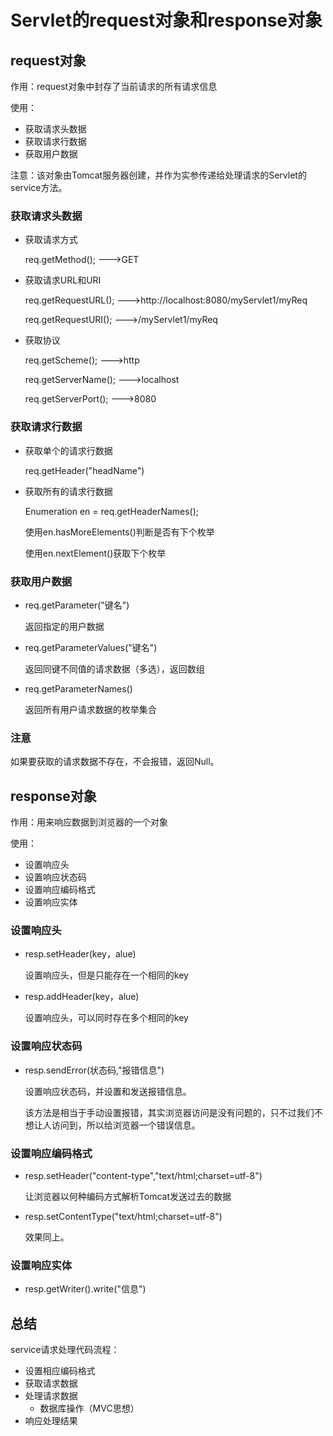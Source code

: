# Servlet的request对象和response对象

## request对象

作用：request对象中封存了当前请求的所有请求信息

使用：

-   获取请求头数据
-   获取请求行数据
-   获取用户数据

注意：该对象由Tomcat服务器创建，并作为实参传递给处理请求的Servlet的service方法。

### 获取请求头数据

-   获取请求方式

    req.getMethod(); --->GET

-   获取请求URL和URI

    req.getRequestURL(); --->http://localhost:8080/myServlet1/myReq

    req.getRequestURI(); --->/myServlet1/myReq

-   获取协议

    req.getScheme(); --->http

    req.getServerName(); --->localhost

    req.getServerPort(); --->8080

### 获取请求行数据

-   获取单个的请求行数据

    req.getHeader("headName")

-   获取所有的请求行数据

    Enumeration<String> en = req.getHeaderNames();

    使用en.hasMoreElements()判断是否有下个枚举

    使用en.nextElement()获取下个枚举

### 获取用户数据

-   req.getParameter("键名")

    返回指定的用户数据

-   req.getParameterValues("键名")

    返回同键不同值的请求数据（多选），返回数组

-   req.getParameterNames()

    返回所有用户请求数据的枚举集合

### 注意

如果要获取的请求数据不存在，不会报错，返回Null。



## response对象

作用：用来响应数据到浏览器的一个对象

使用：

-   设置响应头
-   设置响应状态码
-   设置响应编码格式
-   设置响应实体

### 设置响应头

-   resp.setHeader(key，alue)

    设置响应头，但是只能存在一个相同的key

-   resp.addHeader(key，alue)

    设置响应头，可以同时存在多个相同的key

### 设置响应状态码

-   resp.sendError(状态码,"报错信息")

    设置响应状态码，并设置和发送报错信息。

    该方法是相当于手动设置报错，其实浏览器访问是没有问题的，只不过我们不想让人访问到，所以给浏览器一个错误信息。

### 设置响应编码格式

-   resp.setHeader("content-type","text/html;charset=utf-8")

    让浏览器以何种编码方式解析Tomcat发送过去的数据

-   resp.setContentType("text/html;charset=utf-8")

    效果同上。 

### 设置响应实体

-   resp.getWriter().write("信息")

## 总结

service请求处理代码流程：

-   设置相应编码格式
-   获取请求数据
-   处理请求数据
    -   数据库操作（MVC思想）
-   响应处理结果